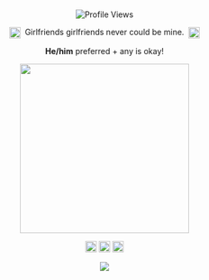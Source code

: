 <br><br><br>
<p align="center">
  <img src="https://komarev.com/ghpvc/?username=D4RKH3ART&label=lovelies&color=3133a6&base=570" alt="Profile Views"/>
</p>

<p align="center">
  <img src="https://file.garden/aFQP9esOHyVvl9zD/okaay.gif" width="20" style="vertical-align:middle;"/>
  &nbsp;Girlfriends girlfriends never could be mine.&nbsp;
  <img src="https://file.garden/aFQP9esOHyVvl9zD/okay22.gif" width="20" style="vertical-align:middle;"/>
</p>

<p align="center">
  <b>He/him</b> preferred + any is okay!
</p>

<p align="center">
  <img src="https://file.garden/aFQP9esOHyVvl9zD/argaliakun.png" width="300"/>
</p>

<p align="center">
<img src="https://file.garden/aFQP9esOHyVvl9zD/genderfluid.jpg" width="20"/> 
<img src="https://file.garden/aFQP9esOHyVvl9zD/aro.jpg" width="20"/> 
<img src="https://file.garden/aFQP9esOHyVvl9zD/ace.jpg" width="20"/>
</p>

<p align="center">
  <a href="https://github.com/kittinan/spotify-github-profile">
    <img src="https://spotify-github-profile.kittinanx.com/api/view?uid=4p8jl8l0nv5mdylednuv4rbpo&cover_image=true&theme=novatorem&show_offline=false&background_color=121212&interchange=false&bar_color=7b8bdb&bar_color_cover=false" />
  </a>
</p>

<br><br><br>
